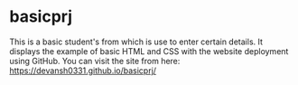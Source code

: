 # basicprj
This is a basic student's from which is  use to enter certain details. It displays  the example of basic HTML and CSS with the website deployment using GitHub.
You can visit the site from here: https://devansh0331.github.io/basicprj/
